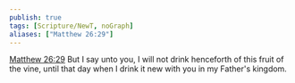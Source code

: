 ```yaml
---
publish: true
tags: [Scripture/NewT, noGraph]
aliases: ["Matthew 26:29"]
---
```

[Matthew 26:29](https://churchofjesuschrist.org/study/scriptures/nt/matt/26?lang=eng&id=p29#p29) But I say unto you, I will not drink henceforth of this fruit of the vine, until that day when I drink it new with you in my Father's kingdom.
